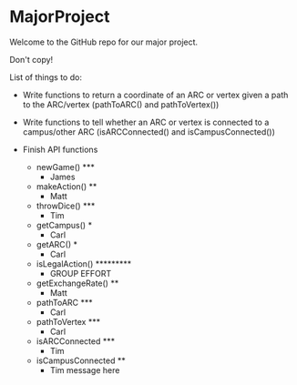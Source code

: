 MajorProject
============

Welcome to the GitHub repo for our major project.

Don't copy!

List of things to do:
* Write functions to return a coordinate of an ARC or vertex given a 
path to the ARC/vertex (pathToARC() and pathToVertex())
* Write functions to tell whether an ARC or vertex is connected to
a campus/other ARC (isARCConnected() and isCampusConnected())
* Finish API functions

    * newGame()             ***
        * James
    * makeAction()          **
        * Matt
    * throwDice()           ***
        * Tim
    * getCampus()           *
        * Carl
    * getARC()              *
        * Carl
    * isLegalAction()       *********
        * GROUP EFFORT
    * getExchangeRate()     **
        * Matt
    * pathToARC             ***
        * Carl
    * pathToVertex          ***
        * Carl
    * isARCConnected        ***
        * Tim
    * isCampusConnected     **
        * Tim
        message here
